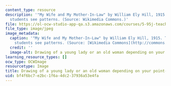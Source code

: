 ```yaml
---
content_type: resource
description: '"My Wife and My Mother-In-Law" by William Ely Hill, 1915. Teachers help
  students see patterns. (Source: Wikimedia Commons.)'
file: https://ol-ocw-studio-app-qa.s3.amazonaws.com/courses/5-95j-teaching-college-level-science-and-engineering-spring-2009/bf4f6bc7e2bc1f6a4dc237936a53e4fa_5-95js09.jpg
file_type: image/jpeg
image_metadata:
  caption: '"My Wife and My Mother-In-Law" by William Ely Hill, 1915. Teachers help
    students see patterns. (Source: [Wikimedia Commons](http://commons.wikimedia.org/wiki/File:Youngoldwoman.jpg).)'
  credit: ''
  image-alt: Drawing of a young lady or an old woman depending on your point-of-view.
learning_resource_types: []
ocw_type: OCWImage
resourcetype: Image
title: Drawing of a young lady or an old woman depending on your point-of-view
uid: bf4f6bc7-e2bc-1f6a-4dc2-37936a53e4fa
---
```

